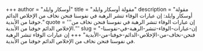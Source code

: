 +++
author = "أوسكار وايلد"
title = "مقولة أوسكار وايلد"
description = "مقولة أوسكار وايلد: إن عبارات الوفاء تنشر الرهبة في نفوسنا فنحن نخاف من الإخلاص الدائم خوفنا من الأبدية."
quote = '''إن عبارات الوفاء تنشر الرهبة في نفوسنا فنحن نخاف من الإخلاص الدائم خوفنا من الأبدية.''' 
slug = "إن-عبارات-الوفاء-تنشر-الرهبة-في-نفوسنا-فنحن-نخاف-من-الإخلاص-الدائم-خوفنا-من-الأبدية"
+++
إن عبارات الوفاء تنشر الرهبة في نفوسنا فنحن نخاف من الإخلاص الدائم خوفنا من الأبدية.
